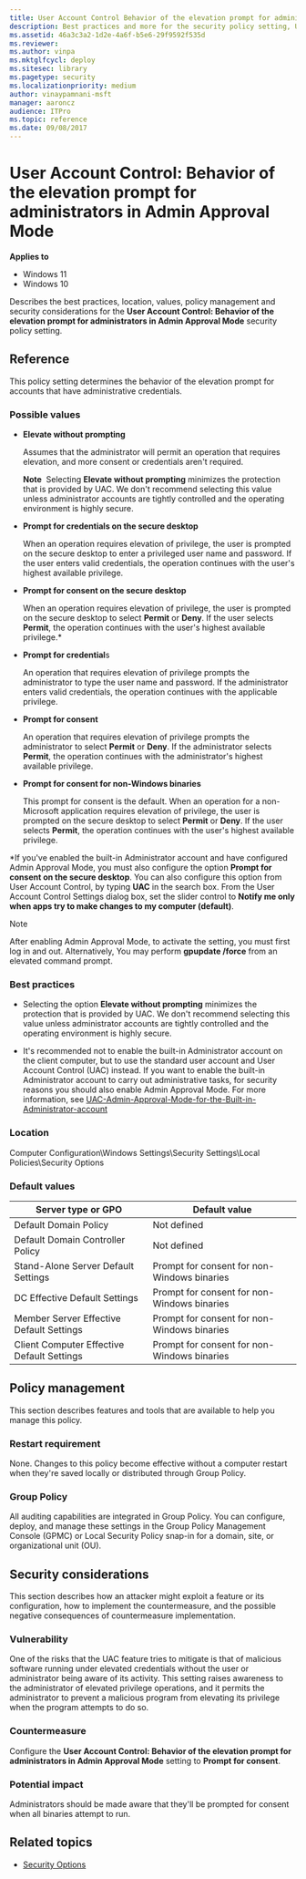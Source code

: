 ```yaml
---
title: User Account Control Behavior of the elevation prompt for administrators in Admin Approval Mode
description: Best practices and more for the security policy setting, User Account Control Behavior of the elevation prompt for administrators in Admin Approval Mode.
ms.assetid: 46a3c3a2-1d2e-4a6f-b5e6-29f9592f535d
ms.reviewer:
ms.author: vinpa
ms.mktglfcycl: deploy
ms.sitesec: library
ms.pagetype: security
ms.localizationpriority: medium
author: vinaypamnani-msft
manager: aaroncz
audience: ITPro
ms.topic: reference
ms.date: 09/08/2017
---
```


# User Account Control: Behavior of the elevation prompt for administrators in Admin Approval Mode

**Applies to**
-   Windows 11
-   Windows 10

Describes the best practices, location, values, policy management and security considerations for the **User Account Control: Behavior of the elevation prompt for administrators in Admin Approval Mode** security policy setting.

## Reference

This policy setting determines the behavior of the elevation prompt for accounts that have administrative credentials.

### Possible values

-   **Elevate without prompting**

    Assumes that the administrator will permit an operation that requires elevation, and more consent or credentials aren't required.

    **Note**  Selecting **Elevate without prompting** minimizes the protection that is provided by UAC. We don't recommend selecting this value unless administrator accounts are tightly controlled and the operating environment is highly secure.

-   **Prompt for credentials on the secure desktop**

    When an operation requires elevation of privilege, the user is prompted on the secure desktop to enter a privileged user name and password. If the user enters valid credentials, the operation continues with the user's highest available privilege.

-   **Prompt for consent on the secure desktop**

    When an operation requires elevation of privilege, the user is prompted on the secure desktop to select **Permit** or **Deny**. If the user selects **Permit**, the operation continues with the user's highest available privilege.*

-   **Prompt for credential**s

    An operation that requires elevation of privilege prompts the administrator to type the user name and password. If the administrator enters valid credentials, the operation continues with the applicable privilege.

-   **Prompt for consent**

    An operation that requires elevation of privilege prompts the administrator to select **Permit** or **Deny**. If the administrator selects **Permit**, the operation continues with the administrator's highest available privilege.

-   **Prompt for consent for non-Windows binaries**

    This prompt for consent is the default. When an operation for a non-Microsoft application requires elevation of privilege, the user is prompted on the secure desktop to select **Permit** or **Deny**. If the user selects **Permit**, the operation continues with the user's highest available privilege.

\*If you've enabled the built-in Administrator account and have configured Admin Approval Mode, you must also configure the option **Prompt for consent on the secure desktop**. You can also configure this option from User Account Control, by typing **UAC** in the search box. From the User Account Control Settings dialog box, set the slider control to **Notify me only when apps try to make changes to my computer (default)**.

> [!NOTE]
> After enabling Admin Approval Mode, to activate the setting, you must first log in and out. Alternatively, You may perform **gpupdate /force** from an elevated command prompt.

### Best practices

-   Selecting the option **Elevate without prompting** minimizes the protection that is provided by UAC. We don't recommend selecting this value unless administrator accounts are tightly controlled and the operating environment is highly secure.

-   It's recommended not to enable the built-in Administrator account on the client computer, but to use the standard user account and User Account Control (UAC) instead. If you want to enable the built-in Administrator account to carry out administrative tasks, for security reasons you should also enable Admin Approval Mode. For more information, see [UAC-Admin-Approval-Mode-for-the-Built-in-Administrator-account](/windows/device-security/security-policy-settings/user-account-control-admin-approval-mode-for-the-built-in-administrator-account)

### Location

Computer Configuration\\Windows Settings\\Security Settings\\Local Policies\\Security Options

### Default values


| Server type or GPO | Default value |
| - | - |
| Default Domain Policy | Not defined|
| Default Domain Controller Policy | Not defined |
| Stand-Alone Server Default Settings | Prompt for consent for non-Windows binaries|
| DC Effective Default Settings | Prompt for consent for non-Windows binaries|
| Member Server Effective Default Settings | Prompt for consent for non-Windows binaries|
| Client Computer Effective Default Settings | Prompt for consent for non-Windows binaries|

## Policy management

This section describes features and tools that are available to help you manage this policy.

### Restart requirement

None. Changes to this policy become effective without a computer restart when they're saved locally or distributed through Group Policy.

### Group Policy

All auditing capabilities are integrated in Group Policy. You can configure, deploy, and manage these settings in the Group Policy Management Console (GPMC) or Local Security Policy snap-in for a domain, site, or organizational unit (OU).

## Security considerations

This section describes how an attacker might exploit a feature or its configuration, how to implement the countermeasure, and the possible negative consequences of countermeasure implementation.

### Vulnerability

One of the risks that the UAC feature tries to mitigate is that of malicious software running under elevated credentials without the user or administrator being aware of its activity. This setting raises awareness to the administrator of elevated privilege operations, and it permits the administrator to prevent a malicious program from elevating its privilege when the program attempts to do so.

### Countermeasure

Configure the **User Account Control: Behavior of the elevation prompt for administrators in Admin Approval Mode** setting to **Prompt for consent**.

### Potential impact

Administrators should be made aware that they'll be prompted for consent when all binaries attempt to run.

## Related topics

- [Security Options](/windows/device-security/security-policy-settings/security-options)
